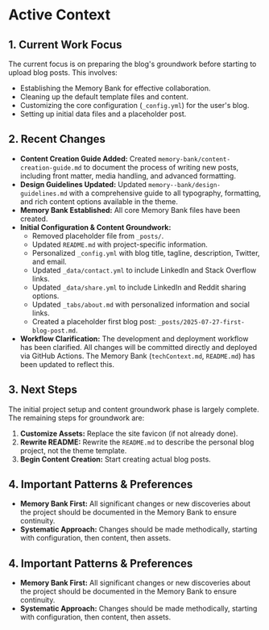 # Active Context

## 1. Current Work Focus

The current focus is on preparing the blog's groundwork before starting to upload blog posts. This involves:
- Establishing the Memory Bank for effective collaboration.
- Cleaning up the default template files and content.
- Customizing the core configuration (`_config.yml`) for the user's blog.
- Setting up initial data files and a placeholder post.

## 2. Recent Changes

- **Content Creation Guide Added:** Created `memory-bank/content-creation-guide.md` to document the process of writing new posts, including front matter, media handling, and advanced formatting.
- **Design Guidelines Updated:** Updated `memory--bank/design-guidelines.md` with a comprehensive guide to all typography, formatting, and rich content options available in the theme.
- **Memory Bank Established:** All core Memory Bank files have been created.
- **Initial Configuration & Content Groundwork:**
    - Removed placeholder file from `_posts/`.
    - Updated `README.md` with project-specific information.
    - Personalized `_config.yml` with blog title, tagline, description, Twitter, and email.
    - Updated `_data/contact.yml` to include LinkedIn and Stack Overflow links.
    - Updated `_data/share.yml` to include LinkedIn and Reddit sharing options.
    - Updated `_tabs/about.md` with personalized information and social links.
    - Created a placeholder first blog post: `_posts/2025-07-27-first-blog-post.md`.
- **Workflow Clarification:** The development and deployment workflow has been clarified. All changes will be committed directly and deployed via GitHub Actions. The Memory Bank (`techContext.md`, `README.md`) has been updated to reflect this.

## 3. Next Steps

The initial project setup and content groundwork phase is largely complete. The remaining steps for groundwork are:
1.  **Customize Assets:** Replace the site favicon (if not already done).
2.  **Rewrite README:** Rewrite the `README.md` to describe the personal blog project, not the theme template.
3.  **Begin Content Creation:** Start creating actual blog posts.

## 4. Important Patterns & Preferences

- **Memory Bank First:** All significant changes or new discoveries about the project should be documented in the Memory Bank to ensure continuity.
- **Systematic Approach:** Changes should be made methodically, starting with configuration, then content, then assets.

## 4. Important Patterns & Preferences

- **Memory Bank First:** All significant changes or new discoveries about the project should be documented in the Memory Bank to ensure continuity.
- **Systematic Approach:** Changes should be made methodically, starting with configuration, then content, then assets.
